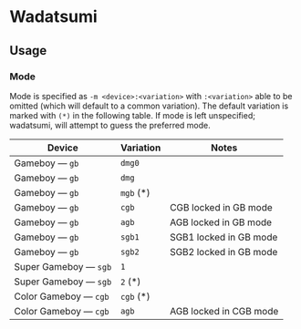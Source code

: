 # Wadatsumi

## Usage

### Mode

Mode is specified as `-m <device>:<variation>` with `:<variation>` able to
be omitted (which will default to a common variation). The default variation
is marked with `(*)` in the following table. If mode is left unspecified;
wadatsumi, will attempt to guess the preferred mode.

| Device                     | Variation  | Notes                              |
| -------------------------- | ---------- | ---------------------------------- |
| Gameboy — `gb`             | `dmg0`     |                                    |
| Gameboy — `gb`             | `dmg`      |                                    |
| Gameboy — `gb`             | `mgb`  (*) |                                    |
| Gameboy — `gb`             | `cgb`      | CGB locked in GB mode              |
| Gameboy — `gb`             | `agb`      | AGB locked in GB mode              |
| Gameboy — `gb`             | `sgb1`     | SGB1 locked in GB mode             |
| Gameboy — `gb`             | `sgb2`     | SGB2 locked in GB mode             |
| Super Gameboy — `sgb`      | `1`        |                                    |
| Super Gameboy — `sgb`      | `2`    (*) |                                    |
| Color Gameboy — `cgb`      | `cgb`  (*) |                                    |
| Color Gameboy — `cgb`      | `agb`      | AGB locked in CGB mode             |
